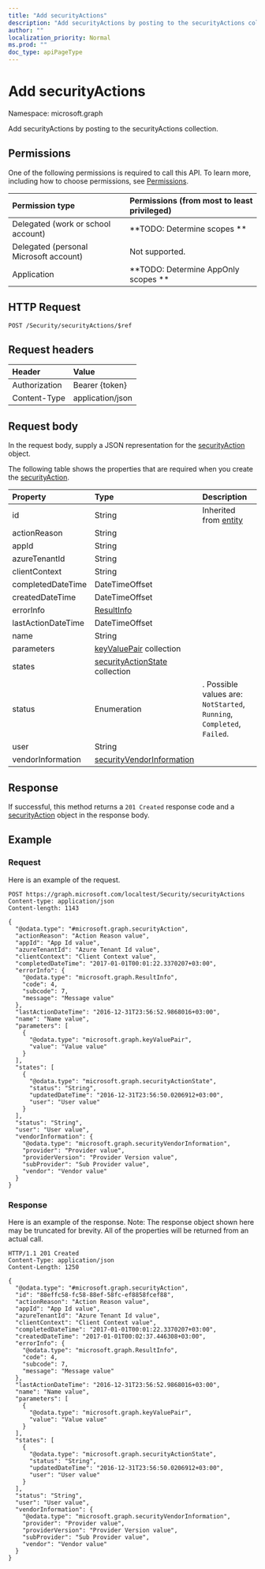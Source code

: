 ```yaml
---
title: "Add securityActions"
description: "Add securityActions by posting to the securityActions collection."
author: ""
localization_priority: Normal
ms.prod: ""
doc_type: apiPageType
---
```


# Add securityActions

Namespace: microsoft.graph

Add securityActions by posting to the securityActions collection.

## Permissions
One of the following permissions is required to call this API. To learn more, including how to choose permissions, see [Permissions](/concepts/permissions-reference.md).

|Permission type|Permissions (from most to least privileged)|
|:---|:---|
|Delegated (work or school account)|**TODO: Determine scopes **|
|Delegated (personal Microsoft account)|Not supported.|
|Application|**TODO: Determine AppOnly scopes **|

## HTTP Request
<!-- {
  "blockType": "ignored"
}
-->
``` http
POST /Security/securityActions/$ref
```

## Request headers
|Header|Value|
|:---|:---|
|Authorization|Bearer {token}|
|Content-Type|application/json|

## Request body
In the request body, supply a JSON representation for the [securityAction](../resources/securityaction.md) object.

The following table shows the properties that are required when you create the [securityAction](../resources/securityaction.md).

|Property|Type|Description|
|:---|:---|:---|
|id|String| Inherited from [entity](../resources/entity.md)|
|actionReason|String||
|appId|String||
|azureTenantId|String||
|clientContext|String||
|completedDateTime|DateTimeOffset||
|createdDateTime|DateTimeOffset||
|errorInfo|[ResultInfo](../resources/resultinfo.md)||
|lastActionDateTime|DateTimeOffset||
|name|String||
|parameters|[keyValuePair](../resources/keyvaluepair.md) collection||
|states|[securityActionState](../resources/securityactionstate.md) collection||
|status|Enumeration|. Possible values are: `NotStarted`, `Running`, `Completed`, `Failed`.|
|user|String||
|vendorInformation|[securityVendorInformation](../resources/securityvendorinformation.md)||



## Response
If successful, this method returns a `201 Created` response code and a [securityAction](../resources/securityaction.md) object in the response body.

## Example

### Request
Here is an example of the request.
<!-- {
  "blockType": "request",
  "name": "create_securityaction_from_"
}
-->
``` http
POST https://graph.microsoft.com/localtest/Security/securityActions
Content-type: application/json
Content-length: 1143

{
  "@odata.type": "#microsoft.graph.securityAction",
  "actionReason": "Action Reason value",
  "appId": "App Id value",
  "azureTenantId": "Azure Tenant Id value",
  "clientContext": "Client Context value",
  "completedDateTime": "2017-01-01T00:01:22.3370207+03:00",
  "errorInfo": {
    "@odata.type": "microsoft.graph.ResultInfo",
    "code": 4,
    "subcode": 7,
    "message": "Message value"
  },
  "lastActionDateTime": "2016-12-31T23:56:52.9868016+03:00",
  "name": "Name value",
  "parameters": [
    {
      "@odata.type": "microsoft.graph.keyValuePair",
      "value": "Value value"
    }
  ],
  "states": [
    {
      "@odata.type": "microsoft.graph.securityActionState",
      "status": "String",
      "updatedDateTime": "2016-12-31T23:56:50.0206912+03:00",
      "user": "User value"
    }
  ],
  "status": "String",
  "user": "User value",
  "vendorInformation": {
    "@odata.type": "microsoft.graph.securityVendorInformation",
    "provider": "Provider value",
    "providerVersion": "Provider Version value",
    "subProvider": "Sub Provider value",
    "vendor": "Vendor value"
  }
}
```

### Response
Here is an example of the response. Note: The response object shown here may be truncated for brevity. All of the properties will be returned from an actual call.
<!-- {
  "blockType": "response",
  "truncated": true,
  "@odata.type": "microsoft.graph.securityaction"
}
-->
``` http
HTTP/1.1 201 Created
Content-Type: application/json
Content-Length: 1250

{
  "@odata.type": "#microsoft.graph.securityAction",
  "id": "88effc58-fc58-88ef-58fc-ef8858fcef88",
  "actionReason": "Action Reason value",
  "appId": "App Id value",
  "azureTenantId": "Azure Tenant Id value",
  "clientContext": "Client Context value",
  "completedDateTime": "2017-01-01T00:01:22.3370207+03:00",
  "createdDateTime": "2017-01-01T00:02:37.446308+03:00",
  "errorInfo": {
    "@odata.type": "microsoft.graph.ResultInfo",
    "code": 4,
    "subcode": 7,
    "message": "Message value"
  },
  "lastActionDateTime": "2016-12-31T23:56:52.9868016+03:00",
  "name": "Name value",
  "parameters": [
    {
      "@odata.type": "microsoft.graph.keyValuePair",
      "value": "Value value"
    }
  ],
  "states": [
    {
      "@odata.type": "microsoft.graph.securityActionState",
      "status": "String",
      "updatedDateTime": "2016-12-31T23:56:50.0206912+03:00",
      "user": "User value"
    }
  ],
  "status": "String",
  "user": "User value",
  "vendorInformation": {
    "@odata.type": "microsoft.graph.securityVendorInformation",
    "provider": "Provider value",
    "providerVersion": "Provider Version value",
    "subProvider": "Sub Provider value",
    "vendor": "Vendor value"
  }
}
```

